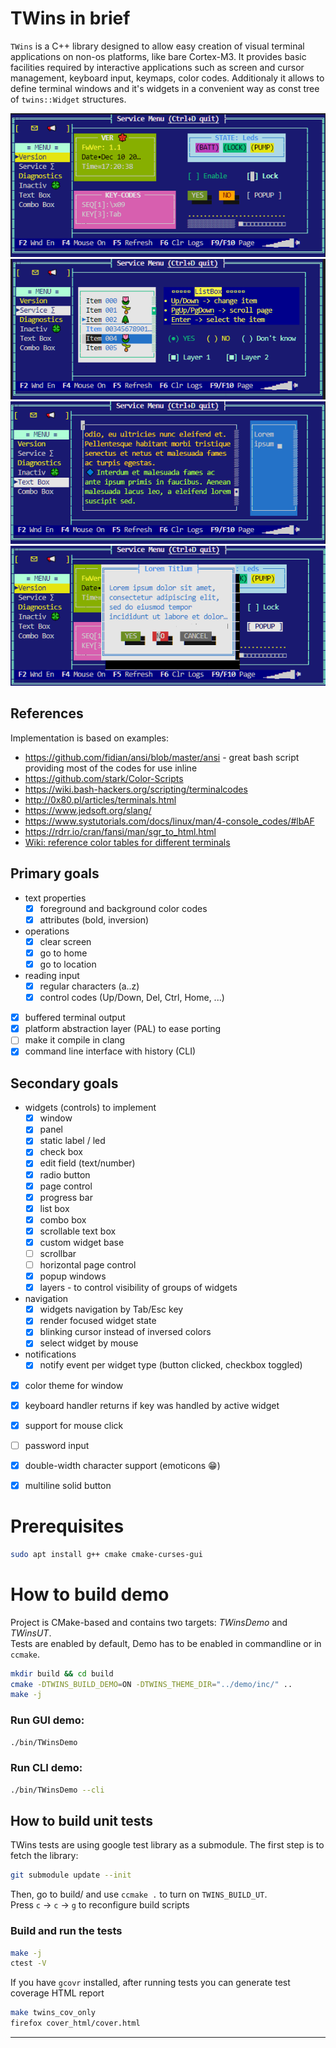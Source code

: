 # TWins in brief

<!-- [![Coverage Status](https://coveralls.io/repos/bitbucket/mmidor/twins/badge.svg?branch=master)](https://coveralls.io/bitbucket/mmidor/twins?branch=master) -->

`TWins` is a C++ library designed to allow easy creation of visual terminal applications on non-os platforms, like bare Cortex-M3.
It provides basic facilities required by interactive applications such as screen and cursor management, keyboard input, keymaps, color codes.
Additionaly it allows to define terminal windows and it's widgets in a convenient way as const tree of `twins::Widget` structures.

![example 1](doc/sshot7.png)
![example 2](doc/sshot8.png)
![example 3](doc/sshot9.png)
![popup](doc/sshot10.png)

## References

Implementation is based on examples:

* https://github.com/fidian/ansi/blob/master/ansi - great bash script providing most of the codes for use inline
* https://github.com/stark/Color-Scripts
* https://wiki.bash-hackers.org/scripting/terminalcodes
* http://0x80.pl/articles/terminals.html
* https://www.jedsoft.org/slang/
* https://www.systutorials.com/docs/linux/man/4-console_codes/#lbAF
* https://rdrr.io/cran/fansi/man/sgr_to_html.html
* [Wiki: reference color tables for different terminals](https://en.m.wikipedia.org/wiki/ANSI_escape_code)

## Primary goals

- text properties
    - [x] foreground and background color codes
    - [x] attributes (bold, inversion)
- operations
    - [x] clear screen
    - [x] go to home
    - [x] go to location
- reading input
    - [x] regular characters (a..z)
    - [x] control codes (Up/Down, Del, Ctrl, Home, ...)
- [x] buffered terminal output
- [x] platform abstraction layer (PAL) to ease porting
- [ ] make it compile in clang
- [x] command line interface with history (CLI)

## Secondary goals

- widgets (controls) to implement
    - [x] window
    - [x] panel
    - [x] static label / led
    - [x] check box
    - [x] edit field (text/number)
    - [x] radio button
    - [x] page control
    - [x] progress bar
    - [x] list box
    - [x] combo box
    - [x] scrollable text box
    - [x] custom widget base
    - [ ] scrollbar
    - [ ] horizontal page control
    - [x] popup windows
    - [x] layers - to control visibility of groups of widgets
- navigation
    - [x] widgets navigation by Tab/Esc key
    - [x] render focused widget state
    - [x] blinking cursor instead of inversed colors
    - [x] select widget by mouse
- notifications
    - [x] notify event per widget type (button clicked, checkbox toggled)
- [x] color theme for window
- [x] keyboard handler returns if key was handled by active widget
- [x] support for mouse click
- [ ] password input
- [x] double-width character support (emoticons 😁)
- [x] multiline solid button


# Prerequisites

```bash
sudo apt install g++ cmake cmake-curses-gui
```

# How to build demo

Project is CMake-based and contains two targets: *TWinsDemo* and *TWinsUT*.  
Tests are enabled by default, Demo has to be enabled in commandline or in `ccmake`.

```bash
mkdir build && cd build
cmake -DTWINS_BUILD_DEMO=ON -DTWINS_THEME_DIR="../demo/inc/" ..
make -j
```

### Run GUI demo:

```bash
./bin/TWinsDemo
```

### Run CLI demo:

```bash
./bin/TWinsDemo --cli
```

## How to build unit tests

TWins tests are using google test library as a submodule. 
The first step is to fetch the library:

```bash
git submodule update --init
```

Then, go to build/ and use `ccmake .` to turn on `TWINS_BUILD_UT`.  
Press `c` -> `c` -> `g` to reconfigure build scripts

### Build and run the tests

```bash
make -j
ctest -V
```

If you have `gcovr` installed, after running tests you can generate test coverage HTML report

```bash
make twins_cov_only
firefox cover_html/cover.html
```

---
